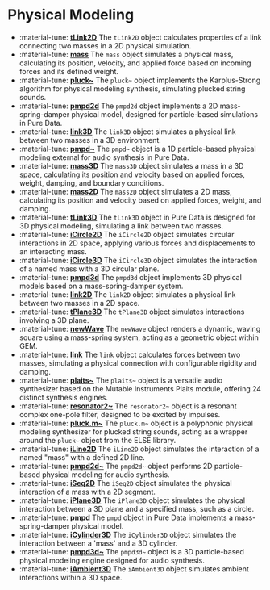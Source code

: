 # Physical Modeling

<div class="grid cards" markdown>

- :material-tune: [__tLink2D__](tLink2D.md) The `tLink2D` object calculates properties of a link connecting two masses in a 2D physical simulation.
- :material-tune: [__mass__](mass.md) The `mass` object simulates a physical mass, calculating its position, velocity, and applied force based on incoming forces and its defined weight.
- :material-tune: [__pluck~__](pluck~.md) The `pluck~` object implements the Karplus-Strong algorithm for physical modeling synthesis, simulating plucked string sounds.
- :material-tune: [__pmpd2d__](pmpd2d.md) The `pmpd2d` object implements a 2D mass-spring-damper physical model, designed for particle-based simulations in Pure Data.
- :material-tune: [__link3D__](link3D.md) The `link3D` object simulates a physical link between two masses in a 3D environment.
- :material-tune: [__pmpd~__](pmpd~.md) The `pmpd~` object is a 1D particle-based physical modeling external for audio synthesis in Pure Data.
- :material-tune: [__mass3D__](mass3D.md) The `mass3D` object simulates a mass in a 3D space, calculating its position and velocity based on applied forces, weight, damping, and boundary conditions.
- :material-tune: [__mass2D__](mass2D.md) The `mass2D` object simulates a 2D mass, calculating its position and velocity based on applied forces, weight, and damping.
- :material-tune: [__tLink3D__](tLink3D.md) The `tLink3D` object in Pure Data is designed for 3D physical modeling, simulating a link between two masses.
- :material-tune: [__iCircle2D__](iCircle2D.md) The `iCircle2D` object simulates circular interactions in 2D space, applying various forces and displacements to an interacting mass.
- :material-tune: [__iCircle3D__](iCircle3D.md) The `iCircle3D` object simulates the interaction of a named mass with a 3D circular plane.
- :material-tune: [__pmpd3d__](pmpd3d.md) The `pmpd3d` object implements 3D physical models based on a mass-spring-damper system.
- :material-tune: [__link2D__](link2D.md) The `link2D` object simulates a physical link between two masses in a 2D space.
- :material-tune: [__tPlane3D__](tPlane3D.md) The `tPlane3D` object simulates interactions involving a 3D plane.
- :material-tune: [__newWave__](newWave.md) The `newWave` object renders a dynamic, waving square using a mass-spring system, acting as a geometric object within GEM.
- :material-tune: [__link__](link.md) The `link` object calculates forces between two masses, simulating a physical connection with configurable rigidity and damping.
- :material-tune: [__plaits~__](plaits~.md) The `plaits~` object is a versatile audio synthesizer based on the Mutable Instruments Plaits module, offering 24 distinct synthesis engines.
- :material-tune: [__resonator2~__](resonator2~.md) The `resonator2~` object is a resonant complex one-pole filter, designed to be excited by impulses.
- :material-tune: [__pluck.m~__](pluck.m~.md) The `pluck.m~` object is a polyphonic physical modeling synthesizer for plucked string sounds, acting as a wrapper around the `pluck~` object from the ELSE library.
- :material-tune: [__iLine2D__](iLine2D.md) The `iLine2D` object simulates the interaction of a named "mass" with a defined 2D line.
- :material-tune: [__pmpd2d~__](pmpd2d~.md) The `pmpd2d~` object performs 2D particle-based physical modeling for audio synthesis.
- :material-tune: [__iSeg2D__](iSeg2D.md) The `iSeg2D` object simulates the physical interaction of a mass with a 2D segment.
- :material-tune: [__iPlane3D__](iPlane3D.md) The `iPlane3D` object simulates the physical interaction between a 3D plane and a specified mass, such as a circle.
- :material-tune: [__pmpd__](pmpd.md) The `pmpd` object in Pure Data implements a mass-spring-damper physical model.
- :material-tune: [__iCylinder3D__](iCylinder3D.md) The `iCylinder3D` object simulates the interaction between a 'mass' and a 3D cylinder.
- :material-tune: [__pmpd3d~__](pmpd3d~.md) The `pmpd3d~` object is a 3D particle-based physical modeling engine designed for audio synthesis.
- :material-tune: [__iAmbient3D__](iAmbient3D.md) The `iAmbient3D` object simulates ambient interactions within a 3D space.

</div>